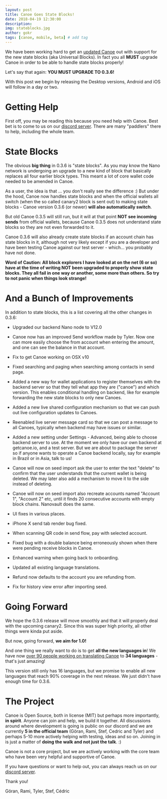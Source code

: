 ```yaml
---
layout: post
title: Canoe Goes State Blocks!
date: 2018-04-19 12:30:00
description: 
img: stateblocks.jpg  
author: gokr
tags: [canoe, mobile, beta] # add tag
---
```

 We have been working hard to get an [updated Canoe](/download) out with support for the new state blocks (aka Universal Blocks). In fact you all **MUST** upgrade Canoe in order to be able to handle state blocks properly!

 Let's say that again: **YOU MUST UPGRADE TO 0.3.6!**

With this post we begin by releasing the Desktop versions, Android and iOS will follow in a day or two.
<!--more-->

# Getting Help
First off, you may be reading this because you need help with Canoe. Best bet is to come to us on our [discord server](https://discord.gg/ecVcJM3). There are many "paddlers" there to help, including the whole team.

# State Blocks
The obvious **big thing** in 0.3.6 is "state blocks". As you may know the Nano network is undergoing an upgrade to a new kind of block that basically replaces all four earlier block types. This meant a lot of core wallet code needed to be amended in Canoe.

As a user, the idea is that ... you don't really see the difference :) But under the hood, Canoe now handles state blocks and when the official wallets all switch (when the so called canary2 block is sent out) to making state blocks - Canoe version 0.3.6 (or newer) **will also automatically switch**.

But old Canoe 0.3.5 will still run, but it will at that point **NOT see incoming sends** from official wallets, because Canoe 0.3.5 does not understand state blocks so they are not even forwarded to it.

Canoe 0.3.6 will also already create state blocks if an account chain has state blocks in it, although not very likely except if you are a developer and have been testing Canoe against our test server - which... you probably have not done.

**Word of Caution: All block explorers I have looked at on the net (6 or so) have at the time of writing NOT been upgraded to properly show state blocks. They all fail in one way or another, some more than others. So try to not panic when things look strange!**

# And a Bunch of Improvements
In addition to state blocks, this is a list covering all the other changes in 0.3.6:

* Upgraded our backend Nano node to V12.0

* Canoe now has an improved Send workflow made by Tyler. Now one can more easily choose the from account when entering the amount, and one can see the balance in that account.

* Fix to get Canoe working on OSX v10

* Fixed searching and paging when searching among contacts in send page.

* Added a new way for wallet applications to register themselves with the backend server so that they tell what app they are ("canoe") and which version. This enables conditional handling on backend, like for example forwarding the new state blocks to only new Canoes.

* Added a new live shared configuration mechanism so that we can push out live configuration updates to Canoes.

* Reenabled live server message card so that we can post a message to all Canoes, typically when backend may have issues or similar.

* Added a new setting under Settings - Advanced, being able to choose backend server to use. At the moment we only have our own backend at getcanoe.io, and a test server. But we are about to package the server so if anyone wants to operate a Canoe backend locally, say for example in Brazil or in Asia, talk to us!

* Canoe will now on seed import ask the user to enter the text "delete" to confirm that the user understands that the current wallet is being deleted. We may later also add a mechanism to move it to the side instead of deleting.

* Canoe will now on seed import also recreate accounts named "Account 1", "Account 2" etc, until it finds 20 consecutive accounts with empty block chains. Nanovault does the same.

* UI fixes in various places.

* iPhone X send tab render bug fixed.

* When scanning QR code in send flow, pay with selected account.

* Fixed bug with a double balance being erroneously shown when there were pending receive blocks in Canoe.

* Enhanced warning when going back to onboarding.

* Updated all existing language translations.

* Refund now defaults to the account you are refunding from.

* Fix for history view error after importing seed.

# Going Forward
We hope the 0.3.6 release will move smoothly and that it will properly deal with the upcoming canary2. Since this was super high priority, all other things were kinda put aside.

But now, going forward, **we aim for 1.0!**

And one thing we really want to do is to get **all the new languages in**! We have now [over 90 people working on translating Canoe](https://poeditor.com/join/project/cnSZa85DRN) to **34 languages** - that's just amazing!

This version still only has 16 languages, but we promise to enable all new languages that reach 90% coverage in the next release. We just didn't have enough time for 0.3.6.

# The Project
Canoe is Open Source, both in license (MIT) but perhaps more importantly, **in spirit**. Anyone can join and help, we build it together. All discussions around where development is going is public on our discord and we are currently **5 in the official team** (Göran, Rami, Stef, Cedric and Tyler) and perhaps 5-10 more actively helping with testing, ideas and so on. Joining in is just a matter of **doing the walk and not just the talk**. :)

Canoe is not a core project, but we are actively working with the core team who have been very helpful and supportive of Canoe.

If you have questions or want to help out, you can always reach us on our [discord server](https://discord.gg/ecVcJM3).

Thank you!

Göran, Rami, Tyler, Stef, Cédric